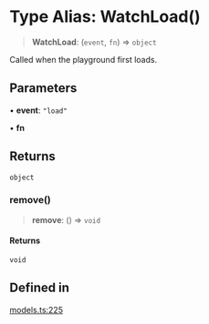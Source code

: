 # Type Alias: WatchLoad()

> **WatchLoad**: (`event`, `fn`) => `object`

Called when the playground first loads.

## Parameters

• **event**: `"load"`

• **fn**

## Returns

`object`

### remove()

> **remove**: () => `void`

#### Returns

`void`

## Defined in

[models.ts:225](https://github.com/live-codes/livecodes/blob/3629bdf11c8b4252ba01b0fee8642e1c5812cc70/src/sdk/models.ts#L225)